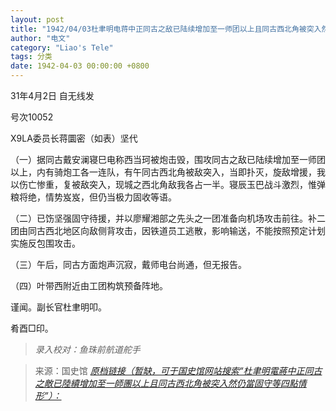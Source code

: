 ```yaml
---
layout: post
title: "1942/04/03杜聿明电蒋中正同古之敌已陆续增加至一师团以上且同古西北角被突入然仍当固守等四点情形"
author: "电文"
category: "Liao's Tele"
tags: 分类
date: 1942-04-03 00:00:00 +0800
---
```

31年4月2日 自无线发 

号次10052

X9LA委员长蒋圜密（如表）坚代

（一）据同古戴安澜寝巳电称西当珂被炮击毁，围攻同古之敌已陆续增加至一师团以上，内有骑炮工各一连队，有午同古西北角被敌突入，当即扑灭，旋敌增援，我以伤亡惨重，复被敌突入，现城之西北角敌我各占一半。寝辰玉巴战斗激烈，惟弹粮将绝，情势岌岌，但仍当极力固收等语。

（二）已饬坚强固守待援，并以廖耀湘部之先头之一团准备向机场攻击前往。补二团由同古西北地区向敌侧背攻击，因铁道员工逃散，影响输送，不能按照预定计划实施反包围攻击。

（三）午后，同古方面炮声沉寂，戴师电台尚通，但无报告。

（四）叶带西附近由工团构筑预备阵地。

谨闻。副长官杜聿明叩。

肴酉□印。


> *录入校对：鱼珠前航道舵手*


> 来源：国史馆 [*原档链接（暂缺，可于国史馆网站搜索“杜聿明電蔣中正同古之敵已陸續增加至一師團以上且同古西北角被突入然仍當固守等四點情形”）：*](https://ahonline.drnh.gov.tw/index.php?act=Display/image/5896936Uyi7vK8#e9J)

